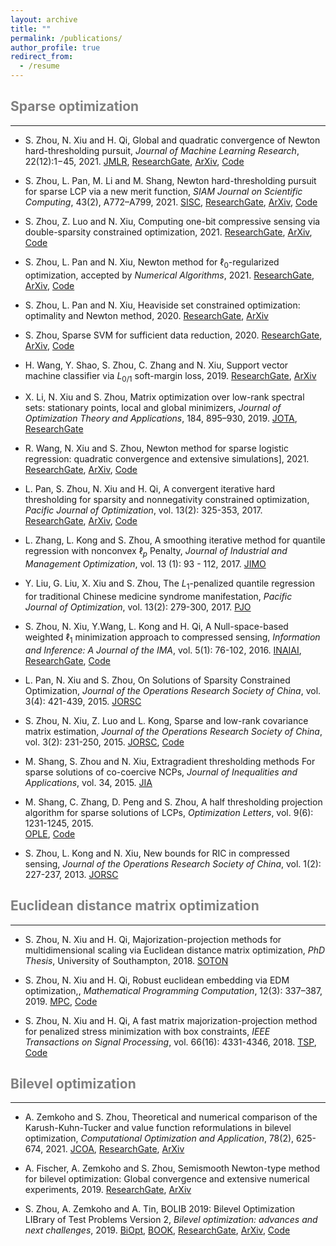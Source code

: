 ```yaml
---
layout: archive
title: ""
permalink: /publications/
author_profile: true
redirect_from:
  - /resume
---
```

 

## <span style="color:grey">Sparse optimization</span>
---
* S. Zhou, N. Xiu and H. Qi, Global and quadratic convergence of Newton hard-thresholding pursuit,
*Journal of Machine Learning Research*, 22(12):1−45, 2021. 
[JMLR](https://jmlr.org/papers/v22/19-026.html), 
[ResearchGate](https://www.researchgate.net/publication/330224407), 
[ArXiv](https://arxiv.org/abs/1901.02763),
[Code](https://github.com/ShenglongZhou/NHTPver2)
 

* S. Zhou, L. Pan, M. Li and M. Shang, Newton hard-thresholding pursuit for sparse LCP via a new merit function, 
*SIAM Journal on Scientific Computing*, 43(2), A772–A799, 2021.
[SISC](https://doi.org/10.1137/19M1301539),
[ResearchGate](https://www.researchgate.net/publication/337948990), 
[ArXiv](https://arxiv.org/abs/2004.02244),
[Code](https://github.com/ShenglongZhou/NHTPver2) 

* S. Zhou, Z. Luo and N. Xiu, Computing one-bit compressive sensing via double-sparsity constrained optimization, 2021. 
[ResearchGate](https://www.researchgate.net/publication/348371863), 
[ArXiv](https://arxiv.org/abs/2101.03599),
[Code](https://github.com/ShenglongZhou/GPSP) 

* S. Zhou, L. Pan and N. Xiu, Newton method  for $\ell_0$-regularized optimization, accepted by *Numerical Algorithms*, 2021.
[ResearchGate](https://www.researchgate.net/publication/340563338), 
[ArXiv](https://arxiv.org/abs/2004.05132),
[Code](https://github.com/ShenglongZhou/NL0R)

* S. Zhou, L. Pan and N. Xiu, Heaviside set constrained optimization: optimality and Newton method, 2020.
[ResearchGate](https://www.researchgate.net/publication/343362652), 
[ArXiv](https://arxiv.org/abs/2007.15737)
  
* S. Zhou, Sparse SVM for sufficient data reduction, 2020. 
[ResearchGate](https://www.researchgate.net/publication/341883040), 
[ArXiv](https://arxiv.org/abs/2005.13771),
[Code](https://github.com/ShenglongZhou/NSSVM)
  
* H. Wang, Y. Shao, S. Zhou, C. Zhang and N. Xiu, Support vector machine classifier via $L_{0/1}$ soft-margin loss, 2019. 
[ResearchGate](https://www.researchgate.net/publication/338717629), 
[ArXiv](https://arxiv.org/abs/1912.07418)

* X. Li, N. Xiu and S. Zhou, Matrix optimization over low-rank spectral sets: stationary points, local and global minimizers,
*Journal of Optimization Theory and Applications*, 184, 895–930, 2019. 
[JOTA](https://link.springer.com/article/10.1007%2Fs10957-019-01606-8),
[ResearchGate](https://www.researchgate.net/publication/327581904)

* R. Wang, N. Xiu and S. Zhou, Newton method for sparse logistic regression: quadratic convergence and extensive simulations], 2021.
[ResearchGate](https://www.researchgate.net/publication/330224305), 
[ArXiv](https://arxiv.org/abs/1901.02768),
[Code](https://github.com/ShenglongZhou/NSLR) 
 
* L. Pan, S. Zhou, N. Xiu and H. Qi, A convergent iterative hard thresholding for sparsity and nonnegativity constrained optimization, 
*Pacific Journal of Optimization*, vol. 13(2): 325-353, 2017.
[ResearchGate](https://www.researchgate.net/publication/299519906), 
[ArXiv](https://arxiv.org/abs/1406.7178),
[Code](https://github.com/ShenglongZhou/IIHT) 

* L. Zhang, L. Kong and S. Zhou, A smoothing iterative method for quantile regression with nonconvex $\ell_p$ Penalty, 
*Journal of Industrial and Management Optimization*, vol. 13 (1): 93 - 112, 2017.
 [JIMO](https://aimsciences.org/article/doi/10.3934/jimo.2016006)

* Y. Liu, G. Liu, X. Xiu and S. Zhou, The $L_1$-penalized quantile regression for traditional Chinese medicine syndrome manifestation, 
*Pacific Journal of Optimization*, vol. 13(2): 279-300, 2017.
[PJO](http://www.ybook.co.jp/online2/oppjo/vol13/p279.html)

* S. Zhou, N. Xiu, Y.Wang, L. Kong and H. Qi, A Null-space-based weighted $\ell_1$ minimization approach to compressed sensing, 
*Information and Inference: A Journal of the IMA*, vol. 5(1): 76-102, 2016. 
[INAIAI](https://academic.oup.com/imaiai/article/5/1/76/2357109),
[ResearchGate](https://www.researchgate.net/publication/294109268), 
[Code](https://github.com/ShenglongZhou/MIRL1)

* L. Pan, N. Xiu and S. Zhou, On Solutions of Sparsity Constrained Optimization, 
*Journal of the Operations Research Society of China*, vol. 3(4): 421-439, 2015.
[JORSC](https://link.springer.com/article/10.1007/s40305-015-0101-3) 

* S. Zhou, N. Xiu, Z. Luo and L. Kong, Sparse and low-rank covariance matrix estimation, 
 *Journal of the Operations Research Society of China*, vol. 3(2): 231-250, 2015. 
[JORSC](https://link.springer.com/article/10.1007/s40305-014-0058-7), 
[Code](https://github.com/ShenglongZhou/ADMM)

* M. Shang, S. Zhou and N. Xiu, Extragradient thresholding methods For sparse solutions of co-coercive NCPs, 
*Journal of Inequalities and Applications*, vol. 34, 2015.
[JIA](https://journalofinequalitiesandapplications.springeropen.com/articles/10.1186/s13660-015-0551-5) 

* M. Shang, C. Zhang, D. Peng and S. Zhou, A half thresholding projection algorithm for sparse solutions of LCPs, 
*Optimization Letters*, vol. 9(6): 1231-1245, 2015.  
[OPLE](https://www.infona.pl/resource/bwmeta1.element.springer-doi-10_1007-S11590-014-0834-7), 
[Code](https://github.com/ShenglongZhou/HTPCP)

* S. Zhou, L. Kong and N. Xiu, New bounds for RIC in compressed sensing, 
 *Journal of the Operations Research Society of China*, vol. 1(2): 227-237, 2013.
[JORSC](https://link.springer.com/article/10.1007/s40305-013-0013-z) 



## <span style="color:grey">Euclidean distance matrix optimization </span> 
---
* S. Zhou, N. Xiu and H. Qi, Majorization-projection methods for multidimensional scaling via Euclidean distance matrix optimization, 
*PhD Thesis*, University of Southampton, 2018. 
[SOTON](https://eprints.soton.ac.uk/429739/)

* S. Zhou, N. Xiu and H. Qi, Robust euclidean embedding via EDM optimization,, 
*Mathematical Programming Computation*, 12(3): 337–387, 2019.
[MPC](https://link.springer.com/article/10.1007/s12532-019-00168-0), 
[Code](https://github.com/ShenglongZhou/PREEEDM)

* S. Zhou, N. Xiu and H. Qi, A fast matrix majorization-projection method for penalized stress minimization with box constraints,
*IEEE Transactions on Signal Processing*, vol. 66(16): 4331-4346, 2018. 
[TSP](https://ieeexplore.ieee.org/document/8399531), 
[Code](https://github.com/ShenglongZhou/SQREDM)


## <span style="color:grey">Bilevel optimization </span>
---
* A. Zemkoho and S. Zhou, Theoretical and numerical comparison of the Karush-Kuhn-Tucker and value function reformulations in bilevel optimization, 
*Computational Optimization and Application*, 78(2), 625-674, 2021.
[JCOA](https://doi.org/10.1007/s10589-020-00250-7),
[ResearchGate](https://www.researchgate.net/publication/340769764), 
[ArXiv](https://arxiv.org/abs/2004.10830)

* A. Fischer, A. Zemkoho and S. Zhou, Semismooth Newton-type method for bilevel optimization: Global convergence and extensive numerical experiments, 2019. 
[ResearchGate](https://www.researchgate.net/publication/337943979), 
[ArXiv](https://arxiv.org/abs/1912.07079)

* S. Zhou, A. Zemkoho and A. Tin, BOLIB 2019: Bilevel Optimization LIBrary of Test Problems Version 2, 
*Bilevel optimization: advances and next challenges*, 2019. 
[BiOpt](https://biopt.github.io/files/Paper.pdf), 
[BOOK](https://www.springer.com/gp/book/9783030521189), 
[ResearchGate](https://www.researchgate.net/publication/338375731), 
[ArXiv](https://arxiv.org/abs/1812.00230), 
[Code](https://biopt.github.io/bolib/)


